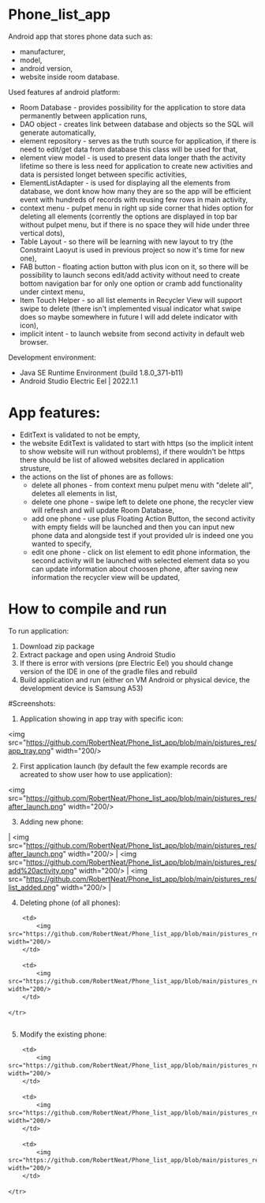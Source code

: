 # Phone_list_app
Android app that stores phone data such as:
- manufacturer,
- model,
- android version,
- website
inside room database.

Used features af android platform:
- Room Database - provides possibility for the application to store data permanently between application runs,
- DAO object - creates link between database and objects so the SQL will generate automatically,
- element repository - serves as the truth source for application, if there is need to edit/get data from database this class will be used for that,
- element view model - is used to present data longer thath the activity lifetime so there is less need for application to create new activities and data is persisted longet between specific activities,
- ElementListAdapter - is used for displaying all the elements from database, we dont know how many they are so the app will be efficient event with hundreds of records with reusing few rows in main activity,
- context menu - pulpet menu in right up side corner that hides option for deleting all elements (corrently the options are displayed in top bar without pulpet menu, but if there is no space they will hide under three vertical dots),
- Table Layout - so there will be learning with new layout to try (the Constraint Laoyut is used in previous project so now it's time for new one),
- FAB button - floating action button with plus icon on it, so there will be possibility to launch secons edit/add activity without need to create bottom navigation bar for only one option or cramb add functionality under cintext menu,
- Item Touch Helper - so all list elements in Recycler View will support swipe to delete (there isn't implemented visual indicator what swipe does so maybe somewhere in future I will add delete indicator with icon),
-  implicit intent - to launch website from second activity in default web browser.


Development environment:
- Java SE Runtime Environment (build 1.8.0_371-b11)
- Android Studio Electric Eel | 2022.1.1

# App features:
- EditText is validated to not be empty,
- the website EditText is validated to start with https (so the implicit intent to show website will run without problems), if there wouldn't be https there should be list of allowed websites declared in application strusture,
- the actions on the list of phones are as follows:
    - delete all phones - from context menu pulpet menu with "delete all", deletes all elements in list,
    - delete one phone - swipe left to delete one phone, the recycler view will refresh and will update Room Database,
    - add one phone - use plus Floating Action Button, the second activity with empty fields will be launched and then you can input new phone data and alongside test if yout provided ulr is indeed one you wanted to specify,
    - edit one phone - click on list element to edit phone information, the second activity will be launched with selected element data so you can update information about choosen phone, after saving new information the recycler view will be updated,


# How to compile and run
To run application:
1. Download zip package
2. Extract package and open using Android Studio
3. If there is error with versions (pre Electric Eel) you should change version of the IDE in one of the gradle files and rebuild
4. Build application and run (either on VM Android or physical device, the development device is Samsung A53)

#Screenshots:
1. Application showing in app tray with specific icon:

<img src="https://github.com/RobertNeat/Phone_list_app/blob/main/pistures_res/app_tray.png" width="200/>

2. First application launch (by default the few example records are acreated to show user how to use application):

<img src="https://github.com/RobertNeat/Phone_list_app/blob/main/pistures_res/after_launch.png" width="200/>

3. Adding new phone:

| <img src="https://github.com/RobertNeat/Phone_list_app/blob/main/pistures_res/after_launch.png" width="200/>
| <img src="https://github.com/RobertNeat/Phone_list_app/blob/main/pistures_res/add%20activity.png" width="200/>
| <img src="https://github.com/RobertNeat/Phone_list_app/blob/main/pistures_res/list_added.png" width="200/> |

        
4. Deleting phone (of all phones):
<table>
    <tr>
        
        <td>
            <img src="https://github.com/RobertNeat/Phone_list_app/blob/main/pistures_res/delete_on_swipe.png" width="200/>
        </td>
                
        <td>
            <img src="https://github.com/RobertNeat/Phone_list_app/blob/main/pistures_res/after_swipe.png" width="200/>
        </td> 
        
    </tr>
</table>


5. Modify the existing phone:
<table>
    <tr>
        
        <td>
            <img src="https://github.com/RobertNeat/Phone_list_app/blob/main/pistures_res/editadd%20activity.png" width="200/>
        </td>
        
        <td>
            <img src="https://github.com/RobertNeat/Phone_list_app/blob/main/pistures_res/implicit_intent_samsung.png" width="200/>
        </td>
        
        <td>
            <img src="https://github.com/RobertNeat/Phone_list_app/blob/main/pistures_res/list_edited.png" width="200/>
        </td>
        
    </tr>
</table>
